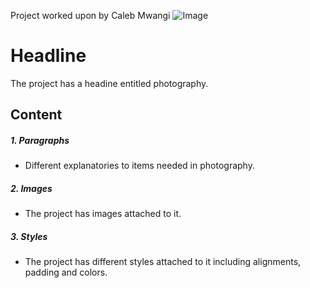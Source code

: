 Project worked upon by Caleb Mwangi 
![Image](https://user-images.githubusercontent.com/91134453/135058592-371341d3-0d73-4dfd-a6fd-475682e244a3.jpeg)

# Headline
The project has a headine entitled photography.

## Content

##### 1. Paragraphs
* Different explanatories to items needed in photography.
##### 2. Images
* The project has images attached to it. 
##### 3. Styles
* The project has different styles attached to it including alignments, padding and colors.
